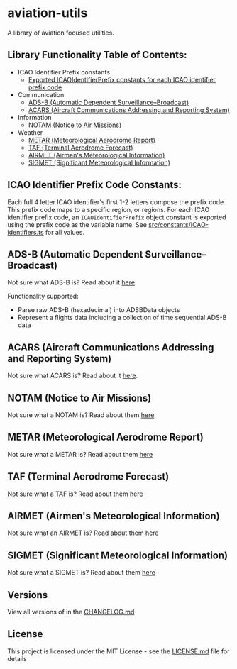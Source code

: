 # **aviation-utils**
A library of aviation focused utilities.

## Library Functionality Table of Contents:
* ICAO Identifier Prefix constants
    * [Exported ICAOIdentifierPrefix constants for each ICAO identifier prefix code](#icao-identifier-prefix-code-constants)
* Communication
    * [ADS-B (Automatic Dependent Surveillance–Broadcast)](#ads-b-automatic-dependent-surveillance–broadcast)
    * [ACARS (Aircraft Communications Addressing and Reporting System)](#acars-aircraft-communications-addressing-and-reporting-system)
* Information
    * [NOTAM (Notice to Air Missions)
](#notam-notice-to-air-missions)
*  Weather
    * [METAR (Meteorological Aerodrome Report)](#metar-meteorological-aerodrome-report)
    * [TAF (Terminal Aerodrome Forecast)](#taf-terminal-aerodrome-forecast)
    * [AIRMET (Airmen's Meteorological Information)](#airmet-airmens-meteorological-information)
    * [SIGMET (Significant Meteorological Information)](#sigmet-significant-meteorological-information)



## ICAO Identifier Prefix Code Constants:
Each full 4 letter ICAO identifier's first 1-2 letters compose the prefix code. This prefix code maps to a specific region, or regions.
For each ICAO identifier prefix code, an `ICAOIdentifierPrefix` object constant is exported using the prefix code as the variable name.
See [src/constants/ICAO-identifiers.ts](/src/constants/ICAO-identifiers.ts) for all values.
## ADS-B (Automatic Dependent Surveillance–Broadcast)
Not sure what ADS-B is? Read about it [here](https://www.faa.gov/air_traffic/technology/adsb).

Functionality supported:
* Parse raw ADS-B (hexadecimal) into ADSBData objects
* Represent a flights data including a collection of time sequential ADS-B data 


## ACARS (Aircraft Communications Addressing and Reporting System)
Not sure what ACARS is? Read about it [here](https://en.wikipedia.org/wiki/ACARS).


## NOTAM (Notice to Air Missions)
Not sure what a NOTAM is? Read about them [here](https://www.faa.gov/about/initiatives/notam/what_is_a_notam)


## METAR (Meteorological Aerodrome Report)
Not sure what a METAR is? Read about them [here](https://en.wikipedia.org/wiki/METAR)


## TAF (Terminal Aerodrome Forecast)
Not sure what a TAF is? Read about them [here](https://en.wikipedia.org/wiki/Terminal_aerodrome_forecast)


## AIRMET (Airmen's Meteorological Information)
Not sure what an AIRMET is? Read about them [here](https://en.wikipedia.org/wiki/AIRMET)


## SIGMET (Significant Meteorological Information)
Not sure what a SIGMET is? Read about them [here](https://en.wikipedia.org/wiki/SIGMET)


## Versions
View all versions of in the <a href="/CHANGELOG.md">CHANGELOG.md</a>


## License
This project is licensed under the MIT License - see the <a href="/LICENSE.md">LICENSE.md</a> file for details